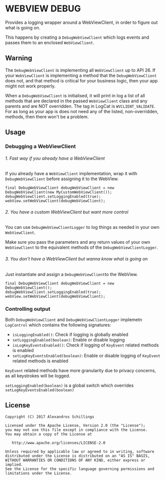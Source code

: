# WEBVIEW DEBUG

Provides a logging wrapper around a WebViewClient, in order to figure out what is going on.

This happens by creating a `DebugWebViewClient` which logs events and passes them to an enclosed `WebViewClient`.

## Warning
The `DebugWebViewClient` is implementing all `WebViewClient` up to API 26. If your `WebViewClient` is implementing a method that the `DebugWebViewClient` does not, and that method is critical for your business logic, then your app might not work properly.

When a `DebugWebViewClient` is initialised, it will print in log a list of all methods that are declared in the passed `WebViewClient` class and any parents and are NOT overridden. The tag in LogCat is `WVCLIENT_VALIDATE`. For as long as your app is does not need any of the listed, non-overridden, methods, then there won't be a problem.

## Usage
### Debugging a WebViewClient
###### 1. Fast way if you already have a WebViewClient
If you already have a `WebViewClient` implementation, wrap it with `DebugWebViewClient` before assigning it to the WebView.

```
final DebugWebViewClient debugWebViewClient = new DebugWebViewClient(new MyCustomWebViewClient());
debugWebViewClient.setLoggingEnabled(true);
webView.setWebViewClient(debugWebViewClient);
```

###### 2. You have a custom WebViewClient but want more control
You can use `DebugWebViewClientLogger` to log things as needed in your own `WebViewClient`.

Make sure you pass the parameters and any return values of your own `WebViewClient` to the equivalent methods of the `DebugWebViewClientLogger`.

###### 3. You don't have a WebViewClient but wanna know what is going on
Just instantiate and assign a `DebugWebViewClient`to the WebView.

```
final DebugWebViewClient debugWebViewClient = new DebugWebViewClient();
debugWebViewClient.setLoggingEnabled(true);
webView.setWebViewClient(debugWebViewClient);
```

### Controlling output
Both `DebugWebViewClient`  and `DebugWebViewClientLogger` implemetn `LogControl` which contains the following signatures:

* `isLoggingEnabled()`: Check if logging is globally enabled
* `setLoggingEnabled(boolean)`: Enable or disable logging
* `isLogKeyEventsEnabled()`: Check if logging of `KeyEvent` related methods is enabled
* `setLogKeyEventsEnabled(boolean)`: Enable or disable logging of `KeyEvent` related methods is enabled

`KeyEvent` related methods have more granularity due to privacy concerns, as all keystrokes will be logged.

`setLoggingEnabled(boolean)` is a global switch which overrides `setLogKeyEventsEnabled(boolean)`

## License
    Copyright (C) 2017 Alexandros Schillings

    Licensed under the Apache License, Version 2.0 (the "License");
    you may not use this file except in compliance with the License.
    You may obtain a copy of the License at

       http://www.apache.org/licenses/LICENSE-2.0

    Unless required by applicable law or agreed to in writing, software
    distributed under the License is distributed on an "AS IS" BASIS,
    WITHOUT WARRANTIES OR CONDITIONS OF ANY KIND, either express or implied.
    See the License for the specific language governing permissions and
    limitations under the License.
